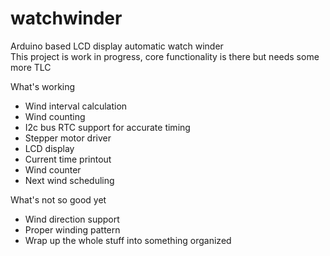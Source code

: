 # watchwinder
Arduino based LCD display automatic watch winder  
This project is work in progress, core functionality is there but needs some more TLC  

What's working
- Wind interval calculation
- Wind counting
- I2c bus RTC support for accurate timing
- Stepper motor driver
- LCD display
- Current time printout
- Wind counter
- Next wind scheduling

What's not so good yet
- Wind direction support
- Proper winding pattern
- Wrap up the whole stuff into something organized

